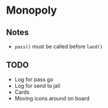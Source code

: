 # Monopoly

## Notes

* `pass()` must be called before `land()`

## TODO

* Log for pass go
* Log for send to jail
* Cards
* Moving icons around on board

